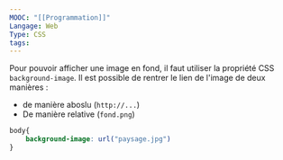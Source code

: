 ```yaml
---
MOOC: "[[Programmation]]"
Langage: Web
Type: CSS
tags:
---
```

Pour pouvoir afficher une image en fond, il faut utiliser la propriété CSS `background-image`.  Il est possible de rentrer le lien de l'image de deux manières :
- de manière aboslu (`http://...`)
- De manière relative (`fond.png`)

```CSS
body{
	background-image: url("paysage.jpg")
}
```